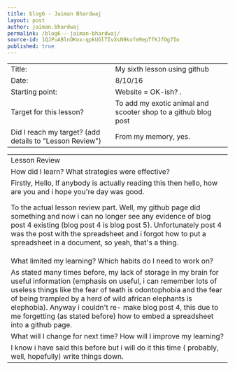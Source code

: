 ```yaml
---
title: blog6 - Jaiman Bhardwaj
layout: post
author: jaiman.bhardwaj
permalink: /blog6---jaiman-bhardwaj/
source-id: 1QJPuABlnOKox-qpkUGlTIvXsN9kxfm9epTfKJfOg7Io
published: true
---
```

<table>
  <tr>
    <td>Title:</td>
    <td>My sixth lesson using github</td>
  </tr>
  <tr>
    <td>Date:</td>
    <td>8/10/16</td>
  </tr>
  <tr>
    <td>Starting point:</td>
    <td>Website = OK-ish? .</td>
  </tr>
  <tr>
    <td>Target for this lesson?</td>
    <td>To add my exotic animal and scooter shop to a github blog post</td>
  </tr>
  <tr>
    <td>Did I reach my target? 
(add details to "Lesson Review")</td>
    <td>From my memory, yes.</td>
  </tr>
</table>


<table>
  <tr>
    <td>Lesson Review</td>
  </tr>
  <tr>
    <td>How did I learn? What strategies were effective? </td>
  </tr>
  <tr>
    <td>Firstly, Hello, If anybody is actually reading this then hello, how are you and i hope you're day was good.

To the actual lesson review part. Well, my github page did something and now i can no longer see any evidence of blog post 4 existing (blog post 4 is blog post 5). Unfortunately post 4 was the post with the spreadsheet and i forgot how to put a spreadsheet in a document, so yeah, that's a thing.</td>
  </tr>
  <tr>
    <td>What limited my learning? Which habits do I need to work on? </td>
  </tr>
  <tr>
    <td>As stated many times before, my lack of storage in my brain for useful information (emphasis on useful, i can remember lots of useless things like the fear of teath is odontophobia and the fear of being trampled by a herd of wild african elephants is elephobia). Anyway i couldn't re- make blog post 4,  this due to me forgetting (as stated before) how to embed a spreadsheet into a github page. </td>
  </tr>
  <tr>
    <td>What will I change for next time? How will I improve my learning?</td>
  </tr>
  <tr>
    <td>I know i have said this before but i will do it this time ( probably, well, hopefully) write things down.
</td>
  </tr>
</table>


